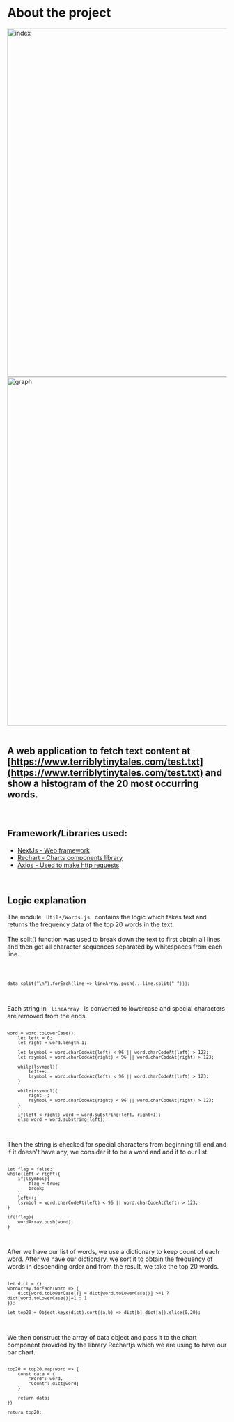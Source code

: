 # About the project

<img src="https://rawcdn.githack.com/CodeingersCat/ttt-word-graph/5e6b2b609f4f7eadb7ef06e049498b3068fc0276/screenshots/index.jpg" alt="index" width="800"/>
<img src="https://rawcdn.githack.com/CodeingersCat/ttt-word-graph/5e6b2b609f4f7eadb7ef06e049498b3068fc0276/screenshots/graph.jpg" alt="graph" width="800"/>

<br>
<br>

## A web application to fetch text content at [https://www.terriblytinytales.com/test.txt](https://www.terriblytinytales.com/test.txt) and show a histogram of the 20 most occurring words.

<br>

## Framework/Libraries used:
<ul>
    <li><a href="https://nextjs.org/">NextJs - Web framework</a></li>
    <li><a href="https://recharts.org/">Rechart - Charts components library</a></li>
    <li><a href="https://www.axios.com/">Axios - Used to make http requests</a></li>
</ul>

<br>

## Logic explanation
The module <code> Utils/Words.js </code> contains the logic which takes text and returns the frequency data of the top 20 words in the text. 
<br>
<br>
The split() function was used to break down the text to first obtain all lines and then get all character sequences separated by whitespaces from each line.

<code>
    
    data.split("\n").forEach(line => lineArray.push(...line.split(" ")));

</code>

<br>
 Each string in <code> lineArray </code> is converted to lowercase and special characters are removed from the ends. 

<code>

    word = word.toLowerCase();
        let left = 0;
        let right = word.length-1;

        let lsymbol = word.charCodeAt(left) < 96 || word.charCodeAt(left) > 123;
        let rsymbol = word.charCodeAt(right) < 96 || word.charCodeAt(right) > 123;

        while(lsymbol){
            left++;
            lsymbol = word.charCodeAt(left) < 96 || word.charCodeAt(left) > 123;
        }

        while(rsymbol){
            right--;
            rsymbol = word.charCodeAt(right) < 96 || word.charCodeAt(right) > 123;
        }
        
        if(left < right) word = word.substring(left, right+1);
        else word = word.substring(left);

</code>

<br>
Then the string is checked for special characters from beginning till end and if it doesn't have any, we consider it to be a word and add it to our list.

<code>

    let flag = false;
    while(left < right){
        if(lsymbol){ 
            flag = true;
            break;
        }
        left++;
        lsymbol = word.charCodeAt(left) < 96 || word.charCodeAt(left) > 123;
    }

    if(!flag){
        wordArray.push(word);
    }

</code>

<br>
After we have our list of words, we use a dictionary to keep count of each word. After we have our dictionary, we sort it to obtain the frequency of words in descending order and from the result, we take the top 20 words.

<code>

    let dict = {}
    wordArray.forEach(word => {  
        dict[word.toLowerCase()] = dict[word.toLowerCase()] >=1 ? dict[word.toLowerCase()]+1 : 1
    });

    let top20 = Object.keys(dict).sort((a,b) => dict[b]-dict[a]).slice(0,20);

</code>

<br>
We then construct the array of data object and pass it to the chart component provided by the library Rechartjs which we are using to have our bar chart.

<code>

    top20 = top20.map(word => {
        const data = {
            "Word": word,
            "Count": dict[word]  
        }

        return data;
    })
    
    return top20;

</code>
